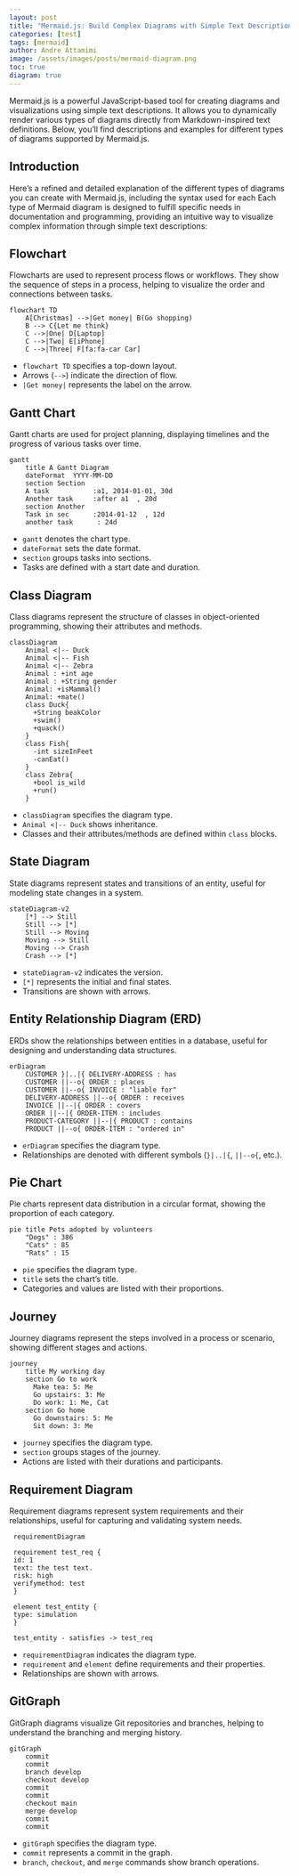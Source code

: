 ```yaml
---
layout: post
title: "Mermaid.js: Build Complex Diagrams with Simple Text Descriptions"
categories: [test]
tags: [mermaid]
author: Andre Attamimi
image: /assets/images/posts/mermaid-diagram.png
toc: true
diagram: true
---
```


Mermaid.js is a powerful JavaScript-based tool for creating diagrams and visualizations using simple text descriptions. It allows you to dynamically render various types of diagrams directly from Markdown-inspired text definitions. Below, you’ll find descriptions and examples for different types of diagrams supported by Mermaid.js.

## Introduction

Here’s a refined and detailed explanation of the different types of diagrams you can create with Mermaid.js, including the syntax used for each Each type of Mermaid diagram is designed to fulfill specific needs in documentation and programming, providing an intuitive way to visualize complex information through simple text descriptions:

## Flowchart

Flowcharts are used to represent process flows or workflows. They show the sequence of steps in a process, helping to visualize the order and connections between tasks.

```mermaid
flowchart TD
    A[Christmas] -->|Get money| B(Go shopping)
    B --> C{Let me think}
    C -->|One| D[Laptop]
    C -->|Two| E[iPhone]
    C -->|Three| F[fa:fa-car Car]
```

- `flowchart TD` specifies a top-down layout.
- Arrows (`-->`) indicate the direction of flow.
- `|Get money|` represents the label on the arrow.

## Gantt Chart

Gantt charts are used for project planning, displaying timelines and the progress of various tasks over time.

```mermaid
gantt
    title A Gantt Diagram
    dateFormat  YYYY-MM-DD
    section Section
    A task           :a1, 2014-01-01, 30d
    Another task     :after a1  , 20d
    section Another
    Task in sec      :2014-01-12  , 12d
    another task      : 24d
```

- `gantt` denotes the chart type.
- `dateFormat` sets the date format.
- `section` groups tasks into sections.
- Tasks are defined with a start date and duration.

## Class Diagram

Class diagrams represent the structure of classes in object-oriented programming, showing their attributes and methods.

```mermaid
classDiagram
    Animal <|-- Duck
    Animal <|-- Fish
    Animal <|-- Zebra
    Animal : +int age
    Animal : +String gender
    Animal: +isMammal()
    Animal: +mate()
    class Duck{
      +String beakColor
      +swim()
      +quack()
    }
    class Fish{
      -int sizeInFeet
      -canEat()
    }
    class Zebra{
      +bool is_wild
      +run()
    }
```

- `classDiagram` specifies the diagram type.
- `Animal <|-- Duck` shows inheritance.
- Classes and their attributes/methods are defined within `class` blocks.

## State Diagram

State diagrams represent states and transitions of an entity, useful for modeling state changes in a system.

```mermaid
stateDiagram-v2
    [*] --> Still
    Still --> [*]
    Still --> Moving
    Moving --> Still
    Moving --> Crash
    Crash --> [*]
```

- `stateDiagram-v2` indicates the version.
- `[*]` represents the initial and final states.
- Transitions are shown with arrows.

## Entity Relationship Diagram (ERD)

ERDs show the relationships between entities in a database, useful for designing and understanding data structures.

```mermaid
erDiagram
    CUSTOMER }|..|{ DELIVERY-ADDRESS : has
    CUSTOMER ||--o{ ORDER : places
    CUSTOMER ||--o{ INVOICE : "liable for"
    DELIVERY-ADDRESS ||--o{ ORDER : receives
    INVOICE ||--|{ ORDER : covers
    ORDER ||--|{ ORDER-ITEM : includes
    PRODUCT-CATEGORY ||--|{ PRODUCT : contains
    PRODUCT ||--o{ ORDER-ITEM : "ordered in"
```

- `erDiagram` specifies the diagram type.
- Relationships are denoted with different symbols (`}|..|{`, `||--o{`, etc.).

## Pie Chart

Pie charts represent data distribution in a circular format, showing the proportion of each category.

```mermaid
pie title Pets adopted by volunteers
    "Dogs" : 386
    "Cats" : 85
    "Rats" : 15
```

- `pie` specifies the diagram type.
- `title` sets the chart’s title.
- Categories and values are listed with their proportions.

## Journey

Journey diagrams represent the steps involved in a process or scenario, showing different stages and actions.

```mermaid
journey
    title My working day
    section Go to work
      Make tea: 5: Me
      Go upstairs: 3: Me
      Do work: 1: Me, Cat
    section Go home
      Go downstairs: 5: Me
      Sit down: 3: Me
```

- `journey` specifies the diagram type.
- `section` groups stages of the journey.
- Actions are listed with their durations and participants.

## Requirement Diagram

Requirement diagrams represent system requirements and their relationships, useful for capturing and validating system needs.

```mermaid
 requirementDiagram

 requirement test_req {
 id: 1
 text: the test text.
 risk: high
 verifymethod: test
 }

 element test_entity {
 type: simulation
 }

 test_entity - satisfies -> test_req
```

- `requirementDiagram` indicates the diagram type.
- `requirement` and `element` define requirements and their properties.
- Relationships are shown with arrows.

## GitGraph

GitGraph diagrams visualize Git repositories and branches, helping to understand the branching and merging history.

```mermaid
gitGraph
    commit
    commit
    branch develop
    checkout develop
    commit
    commit
    checkout main
    merge develop
    commit
    commit
```

- `gitGraph` specifies the diagram type.
- `commit` represents a commit in the graph.
- `branch`, `checkout`, and `merge` commands show branch operations.
